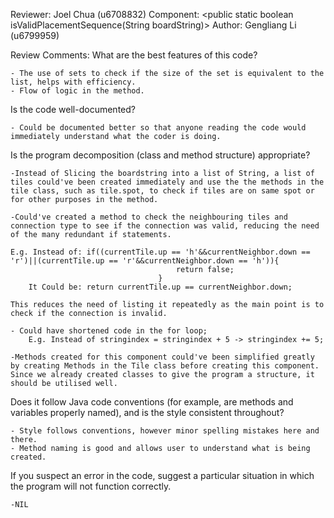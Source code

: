 Reviewer: Joel Chua (u6708832)
Component: <public static boolean isValidPlacementSequence(String boardString)>
Author: Gengliang Li (u6799959)

Review Comments:
What are the best features of this code?

    - The use of sets to check if the size of the set is equivalent to the list, helps with efficiency.
    - Flow of logic in the method.
    

Is the code well-documented?

    - Could be documented better so that anyone reading the code would immediately understand what the coder is doing.

Is the program decomposition (class and method structure) appropriate?

    -Instead of Slicing the boardstring into a list of String, a list of tiles could've been created immediately and use the the methods in the tile class, such as tile.spot, to check if tiles are on same spot or for other purposes in the method.

    -Could've created a method to check the neighbouring tiles and connection type to see if the connection was valid, reducing the need of the many redundant if statements.
    
    E.g. Instead of: if((currentTile.up == 'h'&&currentNeighbor.down == 'r')||(currentTile.up == 'r'&&currentNeighbor.down == 'h')){
                                         return false;
                                     }
        It Could be: return currentTile.up == currentNeighbor.down;
        
    This reduces the need of listing it repeatedly as the main point is to check if the connection is invalid.
    
    - Could have shortened code in the for loop; 
        E.g. Instead of stringindex = stringindex + 5 -> stringindex += 5; 
        
    -Methods created for this component could've been simplified greatly by creating Methods in the Tile class before creating this component. Since we already created classes to give the program a structure, it should be utilised well.
     
Does it follow Java code conventions (for example, are methods and variables properly named), and is the style consistent throughout?

    - Style follows conventions, however minor spelling mistakes here and there.
    - Method naming is good and allows user to understand what is being created.
      

If you suspect an error in the code, suggest a particular situation in which the program will not function correctly.

    -NIL


